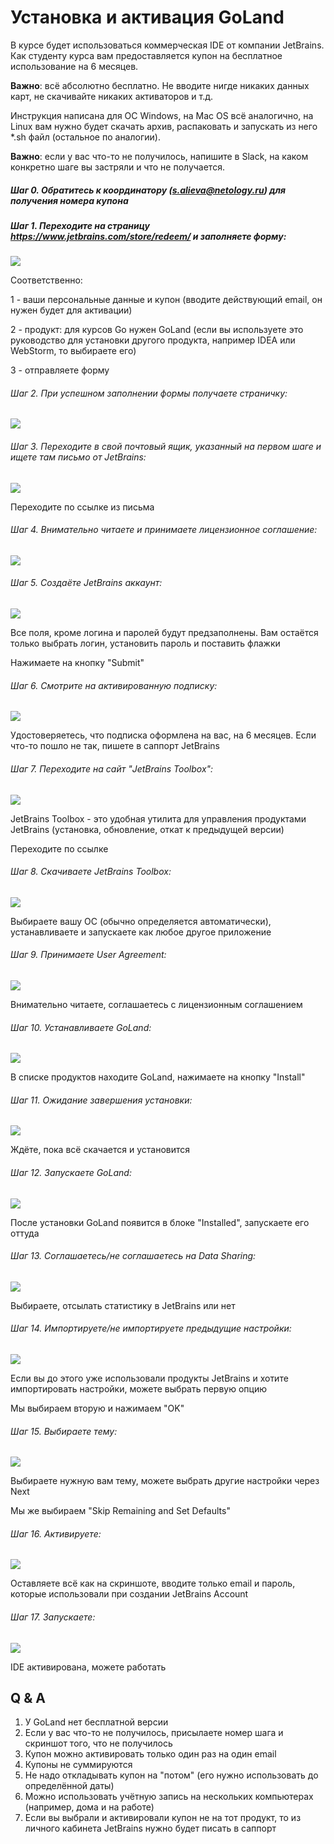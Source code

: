 # Установка и активация GoLand

В курсе будет использоваться коммерческая IDE от компании JetBrains. Как студенту курса вам предоставляется купон на бесплатное использование на 6 месяцев.

**Важно**: всё абсолютно бесплатно. Не вводите нигде никаких данных карт, не скачивайте никаких активаторов и т.д.

Инструкция написана для ОС Windows, на Mac OS всё аналогично, на Linux вам нужно будет скачать архив, распаковать и запускать из него *.sh файл (остальное по аналогии).

**Важно**: если у вас что-то не получилось, напишите в Slack, на каком конкретно шаге вы застряли и что не получается.

##### Шаг 0. Обратитесь к координатору (s.alieva@netology.ru) для получения номера купона

##### Шаг 1. Переходите на страницу https://www.jetbrains.com/store/redeem/ и заполняете форму:

![](pic/goland/step1.png)

Соответственно:

1 - ваши персональные данные и купон (вводите действующий email, он нужен будет для активации)

2 - продукт: для курсов Go нужен GoLand (если вы используете это руководство для установки другого продукта, например IDEA или WebStorm, то выбираете его)

3 - отправляете форму

###### Шаг 2. При успешном заполнении формы получаете страничку:

![](pic/goland/step2.png)

###### Шаг 3. Переходите в свой почтовый ящик, указанный на первом шаге и ищете там письмо от JetBrains:

![](pic/goland/step3.png)

Переходите по ссылке из письма

###### Шаг 4. Внимательно читаете и принимаете лицензионное соглашение:

![](pic/goland/step4.png)

###### Шаг 5. Создаёте JetBrains аккаунт:

![](pic/goland/step5.png)

Все поля, кроме логина и паролей будут предзаполнены. Вам остаётся только выбрать логин, установить пароль и поставить флажки

Нажимаете на кнопку "Submit"

###### Шаг 6. Смотрите на активированную подписку:

![](pic/goland/step6.png)

Удостоверяетесь, что подписка оформлена на вас, на 6 месяцев. Если что-то пошло не так, пишете в саппорт JetBrains

###### Шаг 7. Переходите на сайт "JetBrains Toolbox":

![](pic/goland/step7.png)

JetBrains Toolbox - это удобная утилита для управления продуктами JetBrains (установка, обновление, откат к предыдущей версии)

Переходите по ссылке

###### Шаг 8. Скачиваете JetBrains Toolbox:

![](pic/goland/step8.png)

Выбираете вашу ОС (обычно определяется автоматически), устанавливаете и запускаете как любое другое приложение

###### Шаг 9. Принимаете User Agreement:

![](pic/goland/step9.png)

Внимательно читаете, соглашаетесь с лицензионным соглашением

###### Шаг 10. Устанавливаете GoLand:

![](pic/goland/step10.png)

В списке продуктов находите GoLand, нажимаете на кнопку "Install"

###### Шаг 11. Ожидание завершения установки:

![](pic/goland/step11.png)

Ждёте, пока всё скачается и установится

###### Шаг 12. Запускаете GoLand:

![](pic/goland/step12.png)

После установки GoLand появится в блоке "Installed", запускаете его оттуда

###### Шаг 13. Соглашаетесь/не соглашаетесь на Data Sharing:

![](pic/goland/step13.png)

Выбираете, отсылать статистику в JetBrains или нет

###### Шаг 14. Импортируете/не импортируете предыдущие настройки:

![](pic/goland/step14.png)

Если вы до этого уже использовали продукты JetBrains и хотите импортировать настройки, можете выбрать первую опцию

Мы выбираем вторую и нажимаем "OK"

###### Шаг 15. Выбираете тему:

![](pic/goland/step15.png)

Выбираете нужную вам тему, можете выбрать другие настройки через Next

Мы же выбираем "Skip Remaining and Set Defaults"

###### Шаг 16. Активируете:

![](pic/goland/step16.png)

Оставляете всё как на скриншоте, вводите только email и пароль, которые использовали при создании JetBrains Account

###### Шаг 17. Запускаете:

![](pic/goland/step17.png)

IDE активирована, можете работать

## Q & A

1. У GoLand нет бесплатной версии
1. Если у вас что-то не получилось, присылаете номер шага и скриншот того, что не получилось
1. Купон можно активировать только один раз на один email
1. Купоны не суммируются
1. Не надо откладывать купон на "потом" (его нужно использовать до определённой даты)
1. Можно использовать учётную запись на нескольких компьютерах (например, дома и на работе)
1. Если вы выбрали и активировали купон не на тот продукт, то из личного кабинета JetBrains нужно будет писать в саппорт
